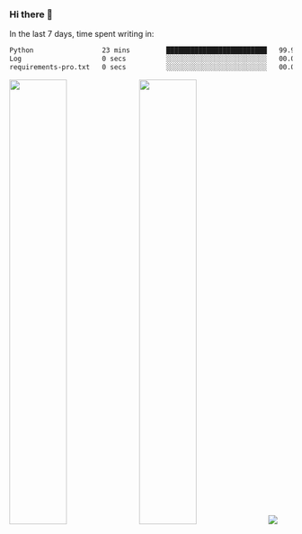 ### Hi there 👋

In the last 7 days, time spent writing in:

<!--START_SECTION:waka-->

```txt
Python                 23 mins         █████████████████████████   99.99 %
Log                    0 secs          ░░░░░░░░░░░░░░░░░░░░░░░░░   00.01 %
requirements-pro.txt   0 secs          ░░░░░░░░░░░░░░░░░░░░░░░░░   00.01 %
```

<!--END_SECTION:waka-->

<img src="https://wakatime.com/share/@jimtje/5d0c92de-08f8-4a72-8f2f-6a9693d1e318.svg" width=45% height=45%> <img src="https://wakatime.com/share/@jimtje/501498ae-bda5-4da7-a89d-b40bcdd5556d.svg" width=45% height=45%>
![](https://hit.yhype.me/github/profile?user_id=43537315)
